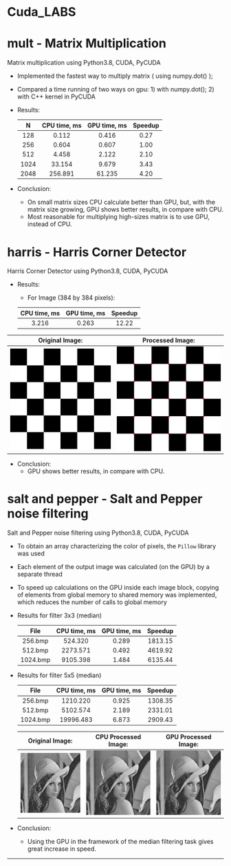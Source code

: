 # Cuda_LABS

# mult - Matrix Multiplication
Matrix multiplication using Python3.8, CUDA, PyCUDA
- Implemented the fastest way to multiply matrix ( using numpy.dot() );
- Compared a time running of two ways on gpu: 1) with numpy.dot(); 2) with C++ kernel in PyCUDA 
- Results:

  |  N  | CPU time, ms | GPU time, ms | Speedup|
  |:---:|:------------:|:------------:|:------:|
  | 128 |        0.112 |        0.416 |    0.27|
  | 256 |        0.604 |        0.607 |    1.00|
  | 512 |        4.458 |        2.122 |    2.10|
  |1024 |       33.154 |        9.679 |    3.43|
  |2048 |      256.891 |       61.235 |    4.20|
  
- Conclusion:
  - On small matrix sizes CPU calculate better than GPU, but, with the matrix size growing, GPU shows better results, in compare with CPU. 
  - Most reasonable for multiplying high-sizes matrix is to use GPU, instead of CPU.

# harris - Harris Corner Detector
Harris Corner Detector using Python3.8, CUDA, PyCUDA

- Results:
  - For Image (384 by 384 pixels):
  
  | CPU time, ms | GPU time, ms | Speedup |
  |:------------:|:------------:|:-------:|
  |     3.216    |     0.263    |  12.22  |


| Original Image: | Processed Image: |
|:---------------:|:----------------:|
| ![](https://github.com/NickKostin/Cuda_LABS/blob/main/Harris%20images/checkerboard.png?raw=true) | ![](https://github.com/NickKostin/Cuda_LABS/blob/main/Harris%20images/finalimage.png?raw=true) |

- Conclusion:
  - GPU shows better results, in compare with CPU.  
  

# salt and pepper - Salt and Pepper noise filtering
Salt and Pepper noise filtering using Python3.8, CUDA, PyCUDA

- To obtain an array characterizing the color of pixels, the `Pillow` library was used
- Each element of the output image was calculated (on the GPU) by a separate thread
- To speed up calculations on the GPU inside each image block, copying of elements from global memory to shared memory was implemented, which reduces the number of calls to global memory

- Results for filter 3х3 (median)

  |   File   | CPU time, ms | GPU time, ms | Speedup |
  |:--------:|:------------:|:------------:|:-------:|
  | 256.bmp  |      524.320 |        0.289 | 1813.15 |
  | 512.bmp  |     2273.571 |        0.492 | 4619.92 |
  | 1024.bmp |     9105.398 |        1.484 | 6135.44 |

- Results for filter 5х5 (median)

  |   File   | CPU time, ms | GPU time, ms | Speedup |
  |:--------:|:------------:|:------------:|:-------:|
  | 256.bmp  |     1210.220 |        0.925 | 1308.35 |
  | 512.bmp  |     5102.574 |        2.189 | 2331.01 |
  | 1024.bmp |    19996.483 |        6.873 | 2909.43 |
  
  | Original Image: | CPU Processed Image: | GPU Processed Image: |
  |:---------------:|:--------------------:|:--------------------:|
  | ![](https://github.com/NickKostin/Cuda_LABS/blob/main/SaltAndPepper%20images/original_img.bmp?raw=true) | ![](https://github.com/NickKostin/Cuda_LABS/blob/main/SaltAndPepper%20images/cpu_img.bmp?raw=true) | ![](https://github.com/NickKostin/Cuda_LABS/blob/main/SaltAndPepper%20images/gpu_img.bmp?raw=true) |


- Conclusion:
    -  Using the GPU in the framework of the median filtering task gives great increase in speed.
---
